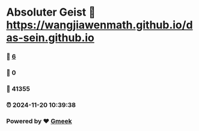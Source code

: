# Absoluter Geist :link: https://wangjiawenmath.github.io/das-sein.github.io 
### :page_facing_up: [6](https://wangjiawenmath.github.io/das-sein.github.io/tag.html) 
### :speech_balloon: 0 
### :hibiscus: 41355 
### :alarm_clock: 2024-11-20 10:39:38 
### Powered by :heart: [Gmeek](https://github.com/Meekdai/Gmeek)
